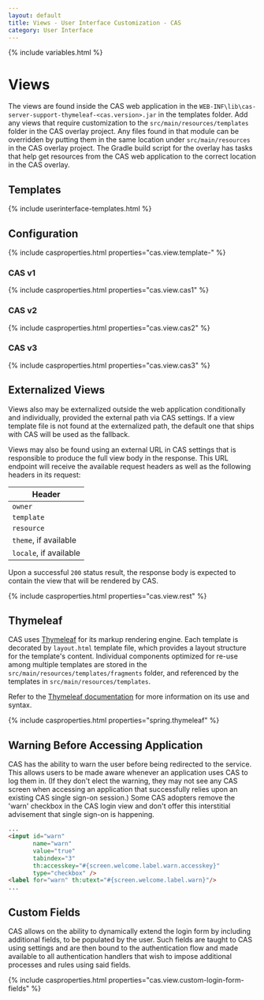 ```yaml
---
layout: default
title: Views - User Interface Customization - CAS
category: User Interface
---
```


{% include variables.html %}

# Views

The views are found inside the CAS web application in the `WEB-INF\lib\cas-server-support-thymeleaf-<cas.version>.jar` in the
templates folder. Add any views that require customization to the `src/main/resources/templates` folder in the CAS overlay project.
Any files found in that module can be overridden by putting them in the same location under
`src/main/resources` in the CAS overlay project. The Gradle build script for the overlay has tasks that help get resources
from the CAS web application to the correct location in the CAS overlay.

## Templates

{% include userinterface-templates.html  %}

## Configuration

{% include casproperties.html properties="cas.view.template-" %}

### CAS v1

{% include casproperties.html properties="cas.view.cas1" %}

### CAS v2

{% include casproperties.html properties="cas.view.cas2" %}

### CAS v3

{% include casproperties.html properties="cas.view.cas3" %}

## Externalized Views

Views also may be externalized outside the web application conditionally and individually, provided the external path
via CAS settings. If a view template file is not found at the externalized path, the
default one that ships with CAS will be used as the fallback.

Views may also be found using an external URL in CAS settings that is responsible to produce the full view body in
the response. This URL endpoint will receive the available request headers as well as the following headers in its request:

| Header
|-------------------------------------
| `owner`
| `template`
| `resource`
| `theme`, if available
| `locale`, if available

Upon a successful `200` status result, the response body is expected to contain the view that will be rendered by CAS.

{% include casproperties.html properties="cas.view.rest" %}

## Thymeleaf

CAS uses [Thymeleaf](https://www.thymeleaf.org) for its markup rendering engine. Each template is
decorated by `layout.html` template file, which provides a layout structure for the template's content. Individual
components optimized for re-use among multiple templates are stored in the `src/main/resources/templates/fragments`
folder, and referenced by the templates in `src/main/resources/templates`.

Refer to the [Thymeleaf documentation](https://www.thymeleaf.org/) for more information on its use and syntax.

{% include casproperties.html properties="spring.thymeleaf" %}

## Warning Before Accessing Application

CAS has the ability to warn the user before being redirected to the service. This allows users to be made aware whenever an application uses CAS to log them in.
(If they don't elect the warning, they may not see any CAS screen when accessing an application that successfully relies upon an existing CAS single sign-on session.)
Some CAS adopters remove the 'warn' checkbox in the CAS login view and don't offer this interstitial advisement that single sign-on is happening.

```html
...
<input id="warn"
       name="warn"
       value="true"
       tabindex="3"
       th:accesskey="#{screen.welcome.label.warn.accesskey}"
       type="checkbox" />
<label for="warn" th:utext="#{screen.welcome.label.warn}"/>
...
```

## Custom Fields

CAS allows on the ability to dynamically extend the login form by including additional fields, to be populated by the user.
Such fields are taught to CAS using settings and are then bound to the authentication flow and made available to all
authentication handlers that wish to impose additional processes and rules using said fields.

{% include casproperties.html properties="cas.view.custom-login-form-fields" %}
